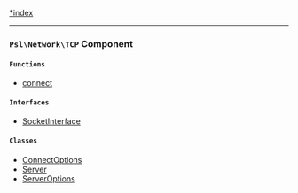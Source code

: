 <!--
    This markdown file was generated using `docs/documenter.php`.

    Any edits to it will likely be lost.
-->

[*index](./../README.md)

---

### `Psl\Network\TCP` Component

#### `Functions`

- [connect](./../../src/Psl/Network/TCP/connect.php#L15)

#### `Interfaces`

- [SocketInterface](./../../src/Psl/Network/TCP/SocketInterface.php#L9)

#### `Classes`

- [ConnectOptions](./../../src/Psl/Network/TCP/ConnectOptions.php#L7)
- [Server](./../../src/Psl/Network/TCP/Server.php#L14)
- [ServerOptions](./../../src/Psl/Network/TCP/ServerOptions.php#L9)


